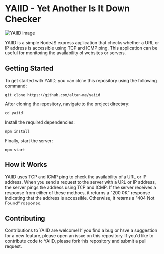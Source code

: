 # YAIID - Yet Another Is It Down Checker

![YAIID image](https://i.imgur.com/Sf9dvpg.png)

YAIID is a simple NodeJS express application that checks whether a URL or IP address is accessible using TCP and ICMP ping. This application can be useful for monitoring the availability of websites or servers.

## Getting Started

To get started with YAIID, you can clone this repository using the following command:

```
git clone https://github.com/altan-me/yaiid
```

After cloning the repository, navigate to the project directory:

```
cd yaiid
```

Install the required dependencies:

```
npm install
```

Finally, start the server:

```
npm start
```

## How it Works

YAIID uses TCP and ICMP ping to check the availability of a URL or IP address. When you send a request to the server with a URL or IP address, the server pings the address using TCP and ICMP. If the server receives a response from either of these methods, it returns a "200 OK" response indicating that the address is accessible. Otherwise, it returns a "404 Not Found" response.

## Contributing

Contributions to YAIID are welcome! If you find a bug or have a suggestion for a new feature, please open an issue on this repository. If you'd like to contribute code to YAIID, please fork this repository and submit a pull request.
